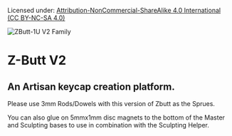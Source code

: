 Licensed under: [Attribution-NonCommercial-ShareAlike 4.0 International (CC BY-NC-SA 4.0)](https://creativecommons.org/licenses/by-nc-sa/4.0/)

![ZButt-1U V2 Family](https://github.com/imyownyear/Z-Butt/blob/master/MX/1-00u/1u-V2/ZButt-V2-Family.png)

# Z-Butt V2
## An Artisan keycap creation platform.

Please use 3mm Rods/Dowels with this version of Zbutt as the Sprues.

You can also glue on 5mmx1mm disc magnets to the bottom of the Master and Sculpting bases to use in combination with the Sculpting Helper.

